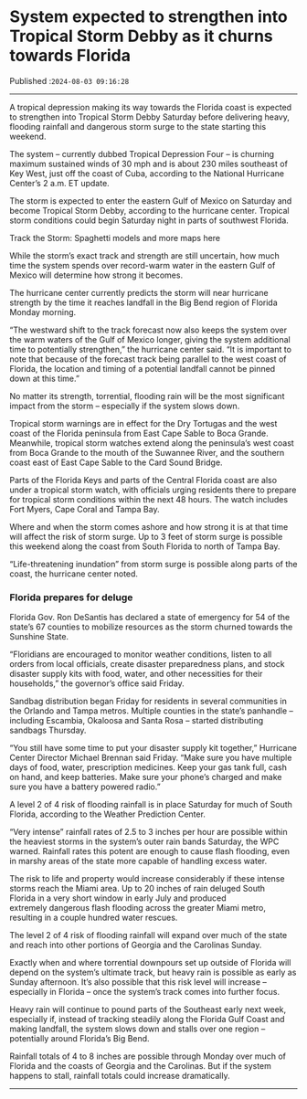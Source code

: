 # System expected to strengthen into Tropical Storm Debby as it churns towards Florida

Published :`2024-08-03 09:16:28`

---

A tropical depression making its way towards the Florida coast is expected to strengthen into Tropical Storm Debby Saturday before delivering heavy, flooding rainfall and dangerous storm surge to the state starting this weekend.

The system – currently dubbed Tropical Depression Four – is churning maximum sustained winds of 30 mph and is about 230 miles southeast of Key West, just off the coast of Cuba, according to the National Hurricane Center’s 2 a.m. ET update.

The storm is expected to enter the eastern Gulf of Mexico on Saturday and become Tropical Storm Debby, according to the hurricane center. Tropical storm conditions could begin Saturday night in parts of southwest Florida.

Track the Storm: Spaghetti models and more maps here

While the storm’s exact track and strength are still uncertain, how much time the system spends over record-warm water in the eastern Gulf of Mexico will determine how strong it becomes.

The hurricane center currently predicts the storm will near hurricane strength by the time it reaches landfall in the Big Bend region of Florida Monday morning.

“The westward shift to the track forecast now also keeps the system over the warm waters of the Gulf of Mexico longer, giving the system additional time to potentially strengthen,” the hurricane center said. “It is important to note that because of the forecast track being parallel to the west coast of Florida, the location and timing of a potential landfall cannot be pinned down at this time.”

No matter its strength, torrential, flooding rain will be the most significant impact from the storm – especially if the system slows down.

Tropical storm warnings are in effect for the Dry Tortugas and the west coast of the Florida peninsula from East Cape Sable to Boca Grande. Meanwhile, tropical storm watches extend along the peninsula’s west coast from Boca Grande to the mouth of the Suwannee River, and the southern coast east of East Cape Sable to the Card Sound Bridge.

Parts of the Florida Keys and parts of the Central Florida coast are also under a tropical storm watch, with officials urging residents there to prepare for tropical storm conditions within the next 48 hours. The watch includes Fort Myers, Cape Coral and Tampa Bay.

Where and when the storm comes ashore and how strong it is at that time will affect the risk of storm surge. Up to 3 feet of storm surge is possible this weekend along the coast from South Florida to north of Tampa Bay.

“Life-threatening inundation” from storm surge is possible along parts of the coast, the hurricane center noted.

### Florida prepares for deluge

Florida Gov. Ron DeSantis has declared a state of emergency for 54 of the state’s 67 counties to mobilize resources as the storm churned towards the Sunshine State.

“Floridians are encouraged to monitor weather conditions, listen to all orders from local officials, create disaster preparedness plans, and stock disaster supply kits with food, water, and other necessities for their households,” the governor’s office said Friday.

Sandbag distribution began Friday for residents in several communities in the Orlando and Tampa metros. Multiple counties in the state’s panhandle – including Escambia, Okaloosa and Santa Rosa – started distributing sandbags Thursday.

“You still have some time to put your disaster supply kit together,” Hurricane Center Director Michael Brennan said Friday. “Make sure you have multiple days of food, water, prescription medicines. Keep your gas tank full, cash on hand, and keep batteries. Make sure your phone’s charged and make sure you have a battery powered radio.”

A level 2 of 4 risk of flooding rainfall is in place Saturday for much of South Florida, according to the Weather Prediction Center.

“Very intense” rainfall rates of 2.5 to 3 inches per hour are possible within the heaviest storms in the system’s outer rain bands Saturday, the WPC warned. Rainfall rates this potent are enough to cause flash flooding, even in marshy areas of the state more capable of handling excess water.

The risk to life and property would increase considerably if these intense storms reach the Miami area. Up to 20 inches of rain deluged South Florida in a very short window in early July and produced extremely dangerous flash flooding across the greater Miami metro, resulting in a couple hundred water rescues.

The level 2 of 4 risk of flooding rainfall will expand over much of the state and reach into other portions of Georgia and the Carolinas Sunday.

Exactly when and where torrential downpours set up outside of Florida will depend on the system’s ultimate track, but heavy rain is possible as early as Sunday afternoon. It’s also possible that this risk level will increase – especially in Florida – once the system’s track comes into further focus.

Heavy rain will continue to pound parts of the Southeast early next week, especially if, instead of tracking steadily along the Florida Gulf Coast and making landfall, the system slows down and stalls over one region – potentially around Florida’s Big Bend.

Rainfall totals of 4 to 8 inches are possible through Monday over much of Florida and the coasts of Georgia and the Carolinas. But if the system happens to stall, rainfall totals could increase dramatically.

---

